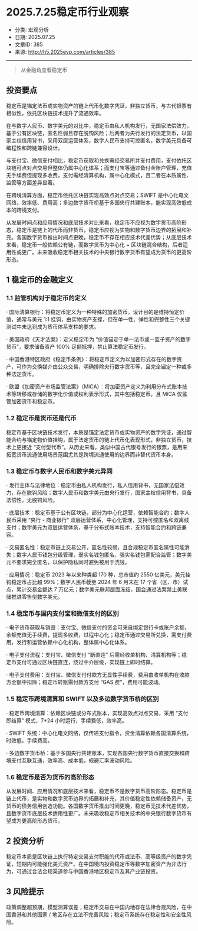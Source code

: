 # 2025.7.25稳定币行业观察

- 分类: 宏观分析
- 日期: 2025.07.25
- 文章ID: 385
- 来源: http://h5.2025eyp.com/articles/385

---

> 从金融角度看稳定币

## **投资要点**

稳定币是锚定法币或实物资产的链上代币化数字凭证，非独立货币，与古代银票有相似性，依托区块链技术提升了流通效率。

在与数字人民币、数字美元的对比中，稳定币由私人机构发行，无国家法偿效力，基于公有区块链，匿名性弱且存在脱钩风险；后两者为央行发行的法定货币，以国家主权信用背书，采用双层运营体系，数字人民币支持可控匿名，数字美元具备可编程性和跨链兼容设计。

与支付宝、微信支付相比，稳定币获取和兑换需经交易所并支付费用，支付依托区块链可点对点交易但整体仍属中心化体系；而支付宝等通过备付金账户管理，充值无手续费但提现多收费，支付需经清算机构，属中心化模式，且二者在本质属性、监管等方面差异显著。

在跨境清算方面，稳定币依托区块链实现高效点对点交易；SWIFT 是中心化电文网络，效率低、费用高；多边数字货币桥基于多国央行共建账本，能实现高效低成本的跨境支付。

从发展时间点和应用情况和底层技术对比来看，稳定币不应视为数字货币高阶形态，稳定币是链上的代币而非货币，稳定币应视为实物和数字货币边界的拓展和补充。各国数字货币推出时间点更晚，稳定币不存在相应技术代差优势；从底层技术来看，稳定币一般依赖公有链，而数字货币为中心化 + 区块链混合结构，后者适用性或更广。未来吸收稳定币相关技术的中央银行数字货币有望成为货币的更高阶形态。

## **1 稳定币的金融定义**

### **1.1 监管机构对于稳定币的定义**

· 国际清算银行：将稳定币定义为一种特殊的加密货币，设计目的是维持恒定价值，通常与美元 1:1 挂钩，由实物资产支撑，但在单一性、弹性和完整性三个关键测试中未达到成为货币体系支柱的要求。

· 美国政府《天才法案》：定义稳定币为 “价值锚定于单一法币或一篮子资产的数字货币”，要求储备资产 100% 足额抵押，禁止算法稳定币发行。

· 中国香港特区政府《稳定币条例》：将稳定币定义为以加密形式存在的数字资产，可作为交换媒介由公众交易，明确排除央行数字货币等，且完全锚定一种或多种法定货币。

· 欧盟《加密资产市场监管法案》（MiCA）：将加密资产定义为利用分布式账本技术等转移或存储的数字化价值或权利表示形式，其中包括稳定币，且 MiCA 仅监管加密货币和稳定币。

### **1.2 稳定币是货币还是代币**

稳定币基于区块链技术发行，本质是锚定法定货币或实物资产的数字凭证，通过智能合约与锚定物价值挂钩，属于法定货币的链上代币化表现形式，非独立货币，技术上更接近 “支付型代币”。从历史来看，类似中国古代银号发行的银票，是用来拓宽货币流通使用场景范围尤其是跨境流通使用的边界而非替代货币本身。

### **1.3 稳定币与数字人民币和数字美元异同**

· 发行主体与法律地位：稳定币由私人机构发行，私人信用背书，无国家法偿效力，存在脱钩风险；数字人民币和数字美元由央行发行，国家主权信用背书，具备法偿性，无脱钩风险。

· 底层技术：稳定币基于公有区块链，部分为中心化运营，依赖智能合约；数字人民币采用 “央行 - 商业银行” 双层运营体系，中心化管理，支持可控匿名和双离线支付；数字美元为双层运营体系，基于分布式账本技术，支持智能合约和跨链兼容。

· 交易匿名性：稳定币链上交易公开，匿名性较弱，且合规稳定币匿名属性可能消失；数字人民币钱包分级管理，弱实名钱包匿名，强实名钱包需配合监管；数字美元不要求完全匿名，以保护隐私同时避免被用于洗钱。

· 应用情况：稳定币 2023 年以来种类超 170 种，总市值约 2550 亿美元，美元挂钩稳定币占比超 99%；数字人民币截至 2024 年 6 月末在 17 个省（区、市）试点，累计交易金额达 7 万亿元；数字美元联邦层面冻结，国会通过法案禁止美联储推进零售型数字美元。

### **1.4 稳定币与国内支付宝和微信支付的区别**

· 电子货币获取与销毁：支付宝、微信支付的资金可来自绑定银行卡或账户余额，余额充值无手续费，提现多收费，过程中心化；稳定币通过交易所兑换，需支付费用，发行和运营依赖中心化机构，整体属中心化体系。

· 电子支付流程：支付宝、微信支付 “断直连” 后需经收单机构、清算机构等；稳定币支付可通过区块链直连，绕过中介层级，实现链上即时结算。

· 电子支付费用：支付宝、微信支付付款方无显性手续费，费用由收单机构在收款方金额中扣除；稳定币转账需付款方支付 “GAS 费”，费用可能波动。

### **1.5 稳定币跨境清算和 SWIFT 以及多边数字货币桥的区别**

· 稳定币跨境清算：依赖区块链或分布式账本，实现高效点对点交易，采用 “支付即结算” 模式，7*24 小时运行，手续费低，效率高。

· SWIFT 系统：中心化电文网络，仅传递支付指令，资金清算依赖各国清算系统，时效低，手续费高。

· 多边数字货币桥：基于多国央行共建账本，实现各国央行数字货币直接交换和跨境支付互联互通，效率高、成本低，规避汇率波动风险。

### **1.6 稳定币是否为货币的高阶形态**

从发展时间、应用情况和底层技术来看，稳定币不是数字货币高阶形态。稳定币是链上代币，是实物和数字货币边界的拓展和补充，其价值稳定性依赖储备资产，无货币的债务信用创造功能。各国数字货币推出时间更晚，稳定币无技术代差优势，且数字货币底层技术适用性更广。未来吸收稳定币相关技术的中央银行数字货币有望成为更高阶形态货币。

## **2 投资分析**

稳定币本质是区块链上执行特定交易支付职能的代币或法币、高等级资产的数字凭证，短期内可能强化美元资产。在中国境内投资稳定币等数字加密资产为非法行为，可通过合法合规渠道参与中国香港地区稳定币及其产业链投资。

## **3 风险提示**

政策调整超预期，模型测算误差；稳定币交易在中国内地存在法律合规风险，在中国香港和其他国家 / 地区存在立法不完善风险；稳定币系统存在稳定性和安全性风险。
